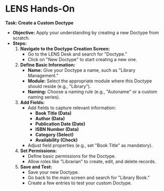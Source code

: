 # **LENS Hands-On**

**Task: Create a Custom Doctype**

-   **Objective:** Apply your understanding by creating a new Doctype from scratch.
-   **Steps:**
    1.  **Navigate to the Doctype Creation Screen:**
        -   Go to the LENS Desk and search for "Doctype."
        -   Click on "New Doctype" to start creating a new one.
    2.  **Define Basic Information:**
        -   **Name:** Give your Doctype a name, such as "Library Management."
        -   **Module:** Select the appropriate module where this Doctype should reside (e.g., "Library").
        -   **Naming:** Choose a naming rule (e.g., "Autoname" or a custom naming series).
    3.  **Add Fields:**
        -   Add fields to capture relevant information:
            -   **Book Title (Data)**
            -   **Author (Data)**
            -   **Publication Date (Date)**
            -   **ISBN Number (Data)**
            -   **Category (Select)**
            -   **Availability (Check)**
        -   Adjust field properties (e.g., set "Book Title" as mandatory).
    4.  **Set Permissions:**
        -   Define basic permissions for the Doctype.
        -   Allow roles like "Librarian" to create, edit, and delete records.
    5.  **Save and Test:**
        -   Save your new Doctype.
        -   Go back to the main screen and search for "Library Book."
        -   Create a few entries to test your custom Doctype.



<!--stackedit_data:
eyJoaXN0b3J5IjpbNjkxMjE1NDM2LC02MTE0NjA5NTQsMTU4Mj
k3NjM3OF19
-->